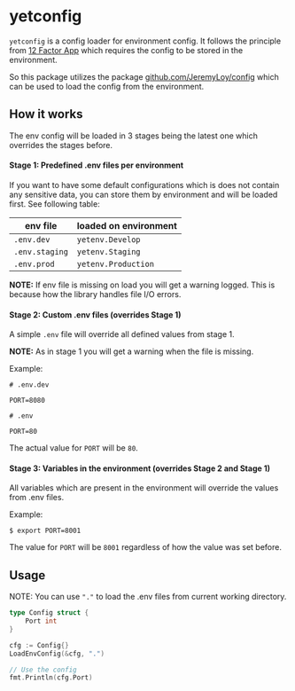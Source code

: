 # yetconfig

`yetconfig` is a config loader for environment config. It follows the principle from [12 Factor App](https://12factor.net/config) which requires the config to be stored in the environment.

So this package utilizes the package [github.com/JeremyLoy/config](https://github.com/JeremyLoy/config) which can be used to load the config from the environment.

## How it works

The env config will be loaded in 3 stages being the latest one which overrides the stages before.

#### Stage 1: Predefined .env files per environment

If you want to have some default configurations which is does not contain any sensitive data, you can store them by environment and will be loaded first. See following table:

| env file | loaded on environment |
| -------- | --------------------- |
| `.env.dev` | `yetenv.Develop` |
| `.env.staging` | `yetenv.Staging` |
| `.env.prod` | `yetenv.Production` |

**NOTE:** If env file is missing on load you will get a warning logged. This is because how the library handles file I/O errors.

#### Stage 2: Custom .env files (overrides Stage 1)

A simple `.env` file will override all defined values from stage 1.

**NOTE:** As in stage 1 you will get a warning when the file is missing.

Example:

```
# .env.dev

PORT=8080
```

```
# .env

PORT=80
```

The actual value for `PORT` will be `80`.

#### Stage 3: Variables in the environment (overrides Stage 2 and Stage 1)

All variables which are present in the environment will override the values from .env files.

Example:
```
$ export PORT=8001
```

The value for `PORT` will be `8001` regardless of how the value was set before.

## Usage

NOTE: You can use `"."` to load the .env files from current working directory.

```go
type Config struct {
    Port int
}

cfg := Config{}
LoadEnvConfig(&cfg, ".")

// Use the config
fmt.Println(cfg.Port)
```